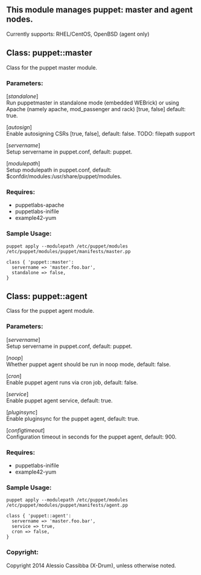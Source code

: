 ## This module manages puppet: master and agent nodes.

Currently supports: RHEL/CentOS, OpenBSD (agent only)

## Class: puppet::master

Class for the puppet master module.

### Parameters:
[*standalone*]  
  Run puppetmaster in standalone mode (embedded WEBrick)
  or using Apache (namely apache, mod_passenger and rack) [true, false]
  default: true.

[*autosign*]  
  Enable autosigning CSRs [true, false], default: false.
  TODO: filepath support

[*servername*]  
  Setup servername in puppet.conf, default: puppet.

[*modulepath*]  
  Setup modulepath in puppet.conf, default: $confdir/modules:/usr/share/puppet/modules.

### Requires:  
* puppetlabs-apache
* puppetlabs-inifile
* example42-yum

### Sample Usage:

```
puppet apply --modulepath /etc/puppet/modules /etc/puppet/modules/puppet/manifests/master.pp
```

 ```puppet
 class { 'puppet::master':
   servername => 'master.foo.bar',
   standalone => false,
 }
 ```
## Class: puppet::agent

Class for the puppet agent module.

### Parameters:
  [*servername*]  
    Setup servername in puppet.conf, default: puppet.

  [*noop*]  
    Whether puppet agent should be run in noop mode, default: false.

  [*cron*]  
    Enable puppet agent runs via cron job, default: false.

  [*service*]  
    Enable puppet agent service, default: true.

  [*pluginsync*]  
    Enable pluginsync for the puppet agent, default: true.

   [*configtimeout*]  
     Configuration timeout in seconds for the puppet agent, default: 900.

### Requires:
* puppetlabs-inifile
* example42-yum

### Sample Usage:
```
puppet apply --modulepath /etc/puppet/modules /etc/puppet/modules/puppet/manifests/agent.pp
```

 ```puppet
 class { 'puppet::agent':
   servername => 'master.foo.bar',
   service => true,
   cron => false,
 }
 ```

### Copyright:
Copyright 2014 Alessio Cassibba (X-Drum), unless otherwise noted.

